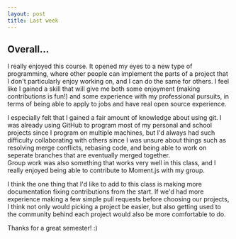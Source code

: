 ```yaml
---
layout: post
title: Last week
---
```


## Overall...

I really enjoyed this course.  It opened my eyes to a new type of programming, where other people can implement the parts of a project that I don't particularly enjoy working on, and I can do the same for others.  I feel like I gained a skill that will give me both some enjoyment (making contributions is fun!) and some experience with my professional pursuits, in terms of being able to apply to jobs and have real open source experience.

I especially felt that I gained a fair amount of knowledge about using git.  I was already using GitHub to program most of my personal and school projects since I program on multiple machines, but I'd always had such difficulty collaborating with others since I was unsure about things such as resolving merge conflicts, rebasing code, and being able to work on seperate branches that are eventually merged together.  
Group work was also something that works very well in this class, and I really enjoyed being able to contribute to Moment.js with my group.  

I think the one thing that I'd like to add to this class is making more documentation fixing contributions from the start.  If we'd had more experience making a few simple pull requests before choosing our projects, I think not only would picking a project be easier, but also getting used to the community behind each project would also be more comfortable to do.

Thanks for a great semester! :)